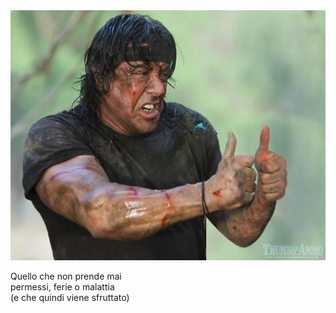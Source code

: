 <img src="slides/informatica-e-futuro/images/rambo-thumbs-up.jpeg" height="400">

Quello che non prende mai<br>
permessi, ferie o malattia<br>
    (e che quindi viene sfruttato)


<aside class="notes">
</aside>
